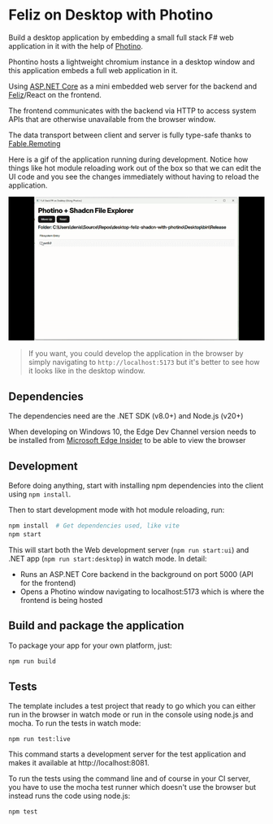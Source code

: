 # Feliz on Desktop with Photino

Build a desktop application by embedding a small full stack F# web application in it with the help
of [Photino](https://www.tryphotino.io).

Phontino hosts a lightweight chromium instance in a desktop window and this application embeds a full web application in
it.

Using [ASP.NET Core](https://github.com/dotnet/aspnetcore) as a mini embedded web server for the backend
and [Feliz](https://github.com/Zaid-Ajaj/Feliz)/React on the frontend.

The frontend communicates with the backend via HTTP to access system APIs that are otherwise unavailable from the
browser window.

The data transport between client and server is fully type-safe thanks
to [Fable.Remoting](https://github.com/Zaid-Ajaj/Fable.Remoting)

Here is a gif of the application running during development. Notice how things like hot module reloading work out of the
box so that we can edit the UI code and you see the changes immediately without having to reload the application.

![image](photino-feliz.gif)

> If you want, you could develop the application in the browser by simply navigating to `http://localhost:5173` but it's
> better to see how it looks like in the desktop window.

## Dependencies

The dependencies need are the .NET SDK (v8.0+) and Node.js (v20+)

When developing on Windows 10, the Edge Dev Channel version needs to be installed
from [Microsoft Edge Insider](https://www.microsoftedgeinsider.com/en-us/download) to be able to view the browser

## Development

Before doing anything, start with installing npm dependencies into the client using `npm install`.

Then to start development mode with hot module reloading, run:

```bash
npm install  # Get dependencies used, like vite
npm start
```

This will start both the Web development server (`npm run start:ui`) and .NET app (`npm run start:desktop`) in watch mode.
In detail:

- Runs an ASP.NET Core backend in the background on port 5000 (API for the frontend)
- Opens a Photino window navigating to localhost:5173 which is where the frontend is being hosted

## Build and package the application

To package your app for your own platform, just:
```bash
npm run build
```


## Tests

The template includes a test project that ready to go which you can either run in the browser in watch mode or run in the console using node.js and mocha. To run the tests in watch mode:
```
npm run test:live
```
This command starts a development server for the test application and makes it available at http://localhost:8081.

To run the tests using the command line and of course in your CI server, you have to use the mocha test runner which doesn't use the browser but instead runs the code using node.js:
```
npm test
```